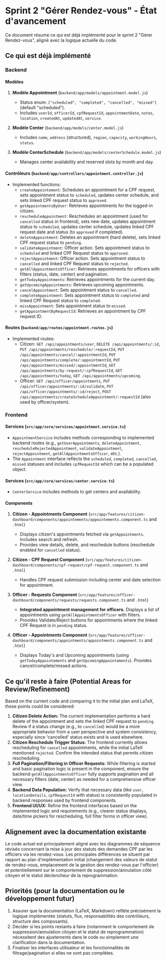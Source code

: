 # Sprint 2 "Gérer Rendez-vous" - État d'avancement

Ce document résume ce qui est déjà implémenté pour le sprint 2 "Gérer Rendez-vous", aligné avec la logique actuelle du code.

## Ce qui est déjà implémenté

### Backend

#### Modèles

1.  **Modèle Appointment** (`backend/app/models/appointment.model.js`)

    - Status enum: `["scheduled", "completed", "cancelled", "missed"]` (default "scheduled").
    - Includes `userId`, `officerId`, `cpfRequestId`, `appointmentDate`, `notes`, `location`, `createdAt`, `updatedAt`, `service`.

2.  **Modèle Center** (`backend/app/models/center.model.js`)

    - Includes `name`, `address` (structured), `region`, `capacity`, `workingHours`, `status`.

3.  **Modèle CenterSchedule** (`backend/app/models/centerSchedule.model.js`)
    - Manages center availability and reserved slots by month and day.

#### Contrôleurs (`backend/app/controllers/appointment.controller.js`)

- Implemented functions:
  - `createAppointement`: Schedules an appointment for a CPF request, sets appointment status to `scheduled`, updates center schedule, and sets linked CPF request status to `approved`.
  - `getAppointmentsByUser`: Retrieves appointments for the logged-in citizen.
  - `rescheduleAppointment`: Reschedules an appointment (used for `cancelled` status in frontend), sets new date, updates appointment status to `scheduled`, updates center schedule, updates linked CPF request date and status (to `approved` if completed).
  - `deleteAppointment`: Deletes an appointment (hard delete), sets linked CPF request status to `pending`.
  - `validateAppointment`: Officer action. Sets appointment status to `scheduled` and linked CPF Request status to `approved`.
  - `rejectAppointment`: Officer action. Sets appointment status to `cancelled` and linked CPF Request status to `rejected`.
  - `getAllAppointmentsOfficer`: Retrieves appointments for officers with filters (status, date, center) and pagination.
  - `getTodayAppointments`: Retrieves appointments for the current day.
  - `getUpcomingAppointments`: Retrieves upcoming appointments.
  - `cancelAppointment`: Sets appointment status to `cancelled`.
  - `completeAppointment`: Sets appointment status to `completed` and linked CPF Request status to `completed`.
  - `missAppointment`: Sets appointment status to `missed`.
  - `getAppointmentByRequestId`: Retrieves an appointment by CPF request ID.

#### Routes (`backend/app/routes/appointment.routes.js`)

- Implemented routes:
  - Citizen: `GET /api/appointments/user`, `DELETE /api/appointments/:id`, `PUT /api/appointments/reschedule/:requestId`, `PUT /api/appointments/cancel/:appointmentId`, `PUT /api/appointments/complete/:appointmentId`, `PUT /api/appointments/missed/:appointmentId`, `GET /api/appointments/by-request/:cpfRequestId`, `GET /api/appointments/today`, `GET /api/appointments/upcoming`.
  - Officer: `GET /api/officer/appointments`, `PUT /api/officer/appointments/:id/validate`, `PUT /api/officer/appointments/:id/reject`, `POST /api/appointments/createScheduleAppointment/:requestId` (also used by officer/system).

### Frontend

#### Services (`src/app/core/services/appointment.service.ts`)

- `AppointmentService` includes methods corresponding to implemented backend routes (e.g., `getUserAppointments`, `deleteAppointment`, `rescheduleRejectedAppointment`, `validateAppointment`, `rejectAppointment`, `getAllAppointmentsOfficer`, etc.).
- The `Appointment` interface reflects the `scheduled`, `completed`, `cancelled`, `missed` statuses and includes `cpfRequestId` which can be a populated object.

#### Services (`src/app/core/services/center.service.ts`)

- `CenterService` includes methods to get centers and availability.

#### Components

1.  **Citizen - Appointments Component** (`src/app/features/citizen-dashboard/components/appointements/appointements.component.ts` and `.html`)

    - Displays citizen's appointments fetched via `getAppointments`. Includes search and refresh.
    - Provides view details, delete, and reschedule buttons (reschedule enabled for `cancelled` status).

2.  **Citizen - CPF Request Component** (`src/app/features/citizen-dashboard/components/cpf-request/cpf-request.component.ts` and `.html`)

    - Handles CPF request submission including center and date selection for appointment.

3.  **Officer - Requests Component** (`src/app/features/officer-dashboard/components/requests/requests.component.ts` and `.html`)

    - **Integrated appointment management for officers.** Displays a list of appointments using `getAllAppointmentsOfficer` with filters.
    - Provides Validate/Reject buttons for appointments where the linked CPF Request is in `pending` status.

4.  **Officer - Appointments Component** (`src/app/features/officer-dashboard/components/appointments/appointments.component.ts` and `.html`)
    - Displays Today's and Upcoming appointments (using `getTodayAppointements` and `getUpcomingAppointements`). Provides cancel/complete/missed actions.

## Ce qu'il reste à faire (Potential Areas for Review/Refinement)

Based on the current code and comparing it to the initial plan and LaTeX, these points could be considered:

1.  **Citizen Delete Action:** The current implementation performs a hard delete of the appointment and sets the linked CPF request to `pending`. Review if a status change (e.g., to `cancelled`) would be a more appropriate behavior from a user perspective and system consistency, especially since 'cancelled' status exists and is used elsewhere.
2.  **Citizen Reschedule Trigger Status:** The frontend currently allows rescheduling for `cancelled` appointments, while the initial LaTeX mentioned `rejected`. Confirm the intended status that permits citizen rescheduling.
3.  **Full Pagination/Filtering in Officer Requests:** While filtering is started and basic pagination logic is present in the component, ensure the backend `getAllAppointmentsOfficer` fully supports pagination and all necessary filters (date, center) as needed for a comprehensive officer view.
4.  **Backend Data Population:** Verify that necessary data (like `user`, `locationDetails`, `cpfRequestId` with status) is consistently populated in backend responses used by frontend components.
5.  **Frontend UI/UX:** Refine the frontend interfaces based on the implemented logic and requirements (e.g., clearer status displays, date/time pickers for rescheduling, full filter forms in officer view).

## Alignement avec la documentation existante

Le code actuel est principalement aligné avec les diagrammes de séquence révisés concernant la mise à jour des statuts des demandes CPF par les officiers via les rendez-vous. Les principales différences se situent par rapport au plan d'implémentation initial (changement des valeurs de statut de rendez-vous, emplacement de la gestion des rendez-vous par l'officier) et potentiellement sur le comportement de suppression/annulation côté citoyen et le statut déclencheur de la reprogrammation.

## Priorités (pour la documentation ou le développement futur)

1.  Assurer que la documentation (LaTeX, Markdown) reflète précisément la logique implémentée (statuts, flux, responsabilités des contrôleurs, structure des composants).
2.  Décider si les points restants à faire (notamment le comportement de suppression/annulation citoyen et le statut de reprogrammation) nécessitent des ajustements dans le code ou simplement une clarification dans la documentation.
3.  Finaliser les interfaces utilisateur et les fonctionnalités de filtrage/pagination si elles ne sont pas complètes.
